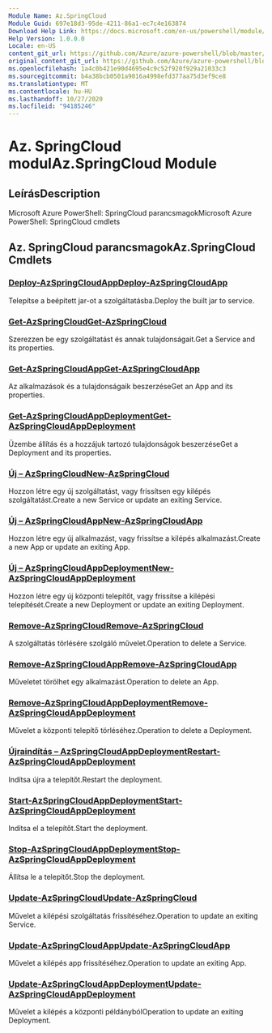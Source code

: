 ```yaml
---
Module Name: Az.SpringCloud
Module Guid: 697e18d3-95de-4211-86a1-ec7c4e163874
Download Help Link: https://docs.microsoft.com/en-us/powershell/module/az.springcloud
Help Version: 1.0.0.0
Locale: en-US
content_git_url: https://github.com/Azure/azure-powershell/blob/master/src/SpringCloud/help/Az.SpringCloud.md
original_content_git_url: https://github.com/Azure/azure-powershell/blob/master/src/SpringCloud/help/Az.SpringCloud.md
ms.openlocfilehash: 1a4c0b421e90d4695e4c9c52f920f929a21033c3
ms.sourcegitcommit: b4a38bcb0501a9016a4998efd377aa75d3ef9ce8
ms.translationtype: MT
ms.contentlocale: hu-HU
ms.lasthandoff: 10/27/2020
ms.locfileid: "94185246"
---
```

# <span data-ttu-id="77904-101">Az. SpringCloud modul</span><span class="sxs-lookup"><span data-stu-id="77904-101">Az.SpringCloud Module</span></span>
## <span data-ttu-id="77904-102">Leírás</span><span class="sxs-lookup"><span data-stu-id="77904-102">Description</span></span>
<span data-ttu-id="77904-103">Microsoft Azure PowerShell: SpringCloud parancsmagok</span><span class="sxs-lookup"><span data-stu-id="77904-103">Microsoft Azure PowerShell: SpringCloud cmdlets</span></span>

## <span data-ttu-id="77904-104">Az. SpringCloud parancsmagok</span><span class="sxs-lookup"><span data-stu-id="77904-104">Az.SpringCloud Cmdlets</span></span>
### [<span data-ttu-id="77904-105">Deploy-AzSpringCloudApp</span><span class="sxs-lookup"><span data-stu-id="77904-105">Deploy-AzSpringCloudApp</span></span>](Deploy-AzSpringCloudApp.md)
<span data-ttu-id="77904-106">Telepítse a beépített jar-ot a szolgáltatásba.</span><span class="sxs-lookup"><span data-stu-id="77904-106">Deploy the built jar to service.</span></span>

### [<span data-ttu-id="77904-107">Get-AzSpringCloud</span><span class="sxs-lookup"><span data-stu-id="77904-107">Get-AzSpringCloud</span></span>](Get-AzSpringCloud.md)
<span data-ttu-id="77904-108">Szerezzen be egy szolgáltatást és annak tulajdonságait.</span><span class="sxs-lookup"><span data-stu-id="77904-108">Get a Service and its properties.</span></span>

### [<span data-ttu-id="77904-109">Get-AzSpringCloudApp</span><span class="sxs-lookup"><span data-stu-id="77904-109">Get-AzSpringCloudApp</span></span>](Get-AzSpringCloudApp.md)
<span data-ttu-id="77904-110">Az alkalmazások és a tulajdonságaik beszerzése</span><span class="sxs-lookup"><span data-stu-id="77904-110">Get an App and its properties.</span></span>

### [<span data-ttu-id="77904-111">Get-AzSpringCloudAppDeployment</span><span class="sxs-lookup"><span data-stu-id="77904-111">Get-AzSpringCloudAppDeployment</span></span>](Get-AzSpringCloudAppDeployment.md)
<span data-ttu-id="77904-112">Üzembe állítás és a hozzájuk tartozó tulajdonságok beszerzése</span><span class="sxs-lookup"><span data-stu-id="77904-112">Get a Deployment and its properties.</span></span>

### [<span data-ttu-id="77904-113">Új – AzSpringCloud</span><span class="sxs-lookup"><span data-stu-id="77904-113">New-AzSpringCloud</span></span>](New-AzSpringCloud.md)
<span data-ttu-id="77904-114">Hozzon létre egy új szolgáltatást, vagy frissítsen egy kilépés szolgáltatást.</span><span class="sxs-lookup"><span data-stu-id="77904-114">Create a new Service or update an exiting Service.</span></span>

### [<span data-ttu-id="77904-115">Új – AzSpringCloudApp</span><span class="sxs-lookup"><span data-stu-id="77904-115">New-AzSpringCloudApp</span></span>](New-AzSpringCloudApp.md)
<span data-ttu-id="77904-116">Hozzon létre egy új alkalmazást, vagy frissítse a kilépés alkalmazást.</span><span class="sxs-lookup"><span data-stu-id="77904-116">Create a new App or update an exiting App.</span></span>

### [<span data-ttu-id="77904-117">Új – AzSpringCloudAppDeployment</span><span class="sxs-lookup"><span data-stu-id="77904-117">New-AzSpringCloudAppDeployment</span></span>](New-AzSpringCloudAppDeployment.md)
<span data-ttu-id="77904-118">Hozzon létre egy új központi telepítőt, vagy frissítse a kilépési telepítését.</span><span class="sxs-lookup"><span data-stu-id="77904-118">Create a new Deployment or update an exiting Deployment.</span></span>

### [<span data-ttu-id="77904-119">Remove-AzSpringCloud</span><span class="sxs-lookup"><span data-stu-id="77904-119">Remove-AzSpringCloud</span></span>](Remove-AzSpringCloud.md)
<span data-ttu-id="77904-120">A szolgáltatás törlésére szolgáló művelet.</span><span class="sxs-lookup"><span data-stu-id="77904-120">Operation to delete a Service.</span></span>

### [<span data-ttu-id="77904-121">Remove-AzSpringCloudApp</span><span class="sxs-lookup"><span data-stu-id="77904-121">Remove-AzSpringCloudApp</span></span>](Remove-AzSpringCloudApp.md)
<span data-ttu-id="77904-122">Műveletet törölhet egy alkalmazást.</span><span class="sxs-lookup"><span data-stu-id="77904-122">Operation to delete an App.</span></span>

### [<span data-ttu-id="77904-123">Remove-AzSpringCloudAppDeployment</span><span class="sxs-lookup"><span data-stu-id="77904-123">Remove-AzSpringCloudAppDeployment</span></span>](Remove-AzSpringCloudAppDeployment.md)
<span data-ttu-id="77904-124">Művelet a központi telepítő törléséhez.</span><span class="sxs-lookup"><span data-stu-id="77904-124">Operation to delete a Deployment.</span></span>

### [<span data-ttu-id="77904-125">Újraindítás – AzSpringCloudAppDeployment</span><span class="sxs-lookup"><span data-stu-id="77904-125">Restart-AzSpringCloudAppDeployment</span></span>](Restart-AzSpringCloudAppDeployment.md)
<span data-ttu-id="77904-126">Indítsa újra a telepítőt.</span><span class="sxs-lookup"><span data-stu-id="77904-126">Restart the deployment.</span></span>

### [<span data-ttu-id="77904-127">Start-AzSpringCloudAppDeployment</span><span class="sxs-lookup"><span data-stu-id="77904-127">Start-AzSpringCloudAppDeployment</span></span>](Start-AzSpringCloudAppDeployment.md)
<span data-ttu-id="77904-128">Indítsa el a telepítőt.</span><span class="sxs-lookup"><span data-stu-id="77904-128">Start the deployment.</span></span>

### [<span data-ttu-id="77904-129">Stop-AzSpringCloudAppDeployment</span><span class="sxs-lookup"><span data-stu-id="77904-129">Stop-AzSpringCloudAppDeployment</span></span>](Stop-AzSpringCloudAppDeployment.md)
<span data-ttu-id="77904-130">Állítsa le a telepítőt.</span><span class="sxs-lookup"><span data-stu-id="77904-130">Stop the deployment.</span></span>

### [<span data-ttu-id="77904-131">Update-AzSpringCloud</span><span class="sxs-lookup"><span data-stu-id="77904-131">Update-AzSpringCloud</span></span>](Update-AzSpringCloud.md)
<span data-ttu-id="77904-132">Művelet a kilépési szolgáltatás frissítéséhez.</span><span class="sxs-lookup"><span data-stu-id="77904-132">Operation to update an exiting Service.</span></span>

### [<span data-ttu-id="77904-133">Update-AzSpringCloudApp</span><span class="sxs-lookup"><span data-stu-id="77904-133">Update-AzSpringCloudApp</span></span>](Update-AzSpringCloudApp.md)
<span data-ttu-id="77904-134">Művelet a kilépés app frissítéséhez.</span><span class="sxs-lookup"><span data-stu-id="77904-134">Operation to update an exiting App.</span></span>

### [<span data-ttu-id="77904-135">Update-AzSpringCloudAppDeployment</span><span class="sxs-lookup"><span data-stu-id="77904-135">Update-AzSpringCloudAppDeployment</span></span>](Update-AzSpringCloudAppDeployment.md)
<span data-ttu-id="77904-136">Művelet a kilépés a központi példányból</span><span class="sxs-lookup"><span data-stu-id="77904-136">Operation to update an exiting Deployment.</span></span>

